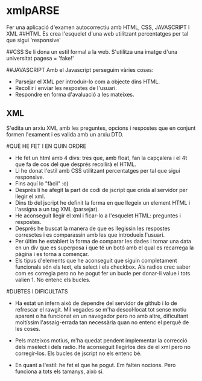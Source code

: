 # xmlpARSE
Fer una aplicació d'examen autocorrectiu amb HTML, CSS, JAVASCRIPT I XML
##HTML
Es crea l'esquelet d'una web utilitzant percentatges per tal que sigui 'responsive' 

##CSS
Se li dona un estil formal a la web. S'utilitza una imatge d'una universitat pagesa = 'fake!'

##JAVASCRIPT
Amb el Javascript perseguim vàries coses: 

* Parsejar el XML per introduir-lo com a objecte dins HTML.
* Recollir i enviar les respostes de l'usuari.
* Respondre en forma d'avaluació a les mateixes.

## XML
S'edita un arxiu XML amb les preguntes, opcions i respostes que en conjunt formen l'exament i es valida amb un arxiu DTD.


#QUÈ HE FET I EN QUIN ORDRE

* He fet un html amb 4 divs: tres que, amb float, fan la capçalera i el 4t que fa de cos del que després recollirà el HTML.
* Li he donat l'estil amb CSS utilitzant percentatges per tal que sigui responsive.
* Fins aquí lo "fàcil" :o)
* Després li he afegit la part de codi de jscript que crida al servidor per llegir el xml.
* Dins tb del jscript he definit la forma en que llegeix un element HTML i l'assigna a un tag XML (parsejar).
* He aconseguit llegir el xml i ficar-lo a l'esquelet HTML: preguntes i respostes. 
* Després he buscat la manera de que es llegissin les respostes corresctes i es comparassin amb les que introdueix l'usuari.
* Per últim he establert la forma de comparar les dades i tornar una data en un div que es superposa i que té un botó amb el qual es recarrega la pàgina i es torna a començar. 
* Els tipus d'elements que he aconseguit que siguin completament funcionals són els text, els select i els checkbox. Als radios crec saber com es corregia pero no he pogut fer un bucle per donar-li value i tots valien 1. No entenc els bucles.



#DUBTES I DIFICULTATS

* Ha estat un infern això de dependre del servidor de github i lo de refrescar el rawgit. Mil vegades se m'ha descol·locat tot sense motiu aparent o ha funcionat en un navegador pero no amb altre, dificultant moltíssim l'assaig-errada tan necessària quan no entenc el perquè de les coses. 

* Pels mateixos motius, m'ha quedat pendent implementar la correcció dels mselect i dels radio. He aconseguit llegirlos des de el xml pero no corregir-los. Els bucles de jscript no els entenc bé. 

* En quant a l'estil: he fet el que he pogut. Em falten nocions. Pero funciona a tots els tamanys, això sí. 

